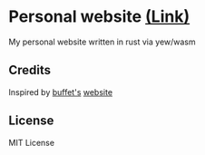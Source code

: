 # Personal website [(Link)](https://jervw.github.io)

My personal website written in rust via yew/wasm

## Credits

Inspired by [buffet's](https://github.com/buffet)
[website](https://buffet.sh/)

## License

MIT License
